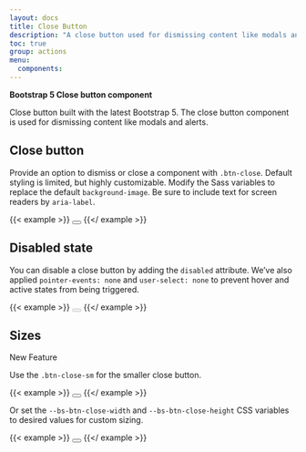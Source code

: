 ```yaml
---
layout: docs
title: Close Button
description: "A close button used for dismissing content like modals and alerts."
toc: true
group: actions
menu:
  components:
---
```


**Bootstrap 5 Close button component**

Close button built with the latest Bootstrap 5. The close button component is used for dismissing content like modals and alerts.

## Close button

Provide an option to dismiss or close a component with `.btn-close`. Default styling is limited, but highly customizable. Modify the Sass variables to replace the default `background-image`. Be sure to include text for screen readers by `aria-label`.

{{< example >}}
<button type="button" class="btn-close" aria-label="Close"></button>
{{</ example >}}

## Disabled state

You can disable a close button by adding the `disabled` attribute. We’ve also applied `pointer-events: none` and `user-select: none` to prevent hover and active states from being triggered.

{{< example >}}
<button type="button" class="btn-close" disabled aria-label="Close"></button>
{{</ example >}}

## Sizes

<span class="lozenge new fs-sm">New Feature</span>

Use the `.btn-close-sm` for the smaller close button.

{{< example >}}
<button type="button" class="btn-close btn-close-sm" aria-label="Close"></button>
{{</ example >}}

Or set the `--bs-btn-close-width` and `--bs-btn-close-height` CSS variables to desired values for custom sizing.

{{< example >}}
<button type="button" class="btn-close" aria-label="Close"
 style="
 --bs-btn-close-width:32px;
 --bs-btn-close-height:32px">
</button>
{{</ example >}}